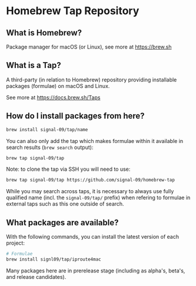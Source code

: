 # Homebrew Tap Repository

## What is Homebrew?

Package manager for macOS (or Linux), see more at https://brew.sh

## What is a Tap?

A third-party (in relation to Homebrew) repository providing installable
packages (formulae) on macOS and Linux.

See more at https://docs.brew.sh/Taps

## How do I install packages from here?

```sh
brew install signal-09/tap/name
```

You can also only add the tap which makes formulae within it
available in search results (`brew search` output):

```sh
brew tap signal-09/tap
```

Note: to clone the tap via SSH you will need to use:

```sh
brew tap signal-09/tap https://github.com/signal-09/homebrew-tap
```

While you may search across taps, it is necessary to always use
fully qualified name (incl. the `signal-09/tap/` prefix)
when refering to formulae in external taps such as this one
outside of search.

## What packages are available?

With the following commands, you can install the latest version of each project:
```sh
# Formulae
brew install signl09/tap/iproute4mac
```

Many packages here are in prerelease stage (including as alpha's, beta's, and release candidates).
